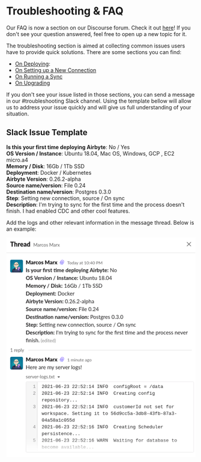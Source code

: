 # Troubleshooting & FAQ

Our FAQ is now a section on our Discourse forum. Check it out [here](https://discuss.airbyte.io/c/faq/15)! If you don't see your question answered, feel free to open up a new topic for it.

The troubleshooting section is aimed at collecting common issues users have to provide quick solutions. There are some sections you can find:

* [On Deploying](on-deploying.md): 
* [On Setting up a New Connection](new-connection.md)
* [On Running a Sync](running-sync.md)
* [On Upgrading](on-upgrading.md)

If you don't see your issue listed in those sections, you can send a message in our \#troubleshooting Slack channel. Using the template bellow will allow us to address your issue quickly and will give us full understanding of your situation.

## Slack Issue Template

**Is this your first time deploying Airbyte**: No / Yes   
 **OS Version / Instance**: Ubuntu 18.04, Mac OS, Windows, GCP , EC2 micro.a4   
 **Memory / Disk**: 16Gb / 1Tb SSD   
 **Deployment**: Docker / Kubernetes   
 **Airbyte Version**: 0.26.2-alpha   
 **Source name/version**: File 0.24   
 **Destination name/version**: Postgres 0.3.0   
 **Step**: Setting new connection, source / On sync   
 **Description**: I'm trying to sync for the first time and the process doesn't finish. I had enabled CDC and other cool features.   


Add the logs and other relevant information in the message thread. Below is an example:

![](../.gitbook/assets/issue-example.png)

